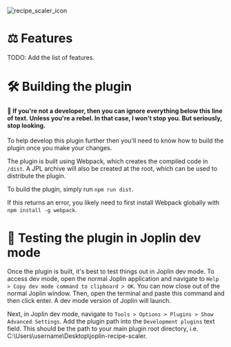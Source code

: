 <path
     id="path1"
     style="fill:url(#linearGradient235);fill-opacity:1;stroke-width:0.867575;fill-rule:nonzero"
     inkscape:label="scale"
     d="m 4.9614312,3.324252 -0.608319,1.5623124 1.3894753,0.520206 -2.3434687,5.7256546 c -0.4337857,1.735143 0.8675835,2.602725 3.0365119,2.602725 2.1689284,0 3.5570545,-0.867582 3.0365119,-2.602725 L 7.3032055,6.0133951 9.385724,6.7945513 c 0,1.0410855 0.6073072,2.0825202 1.735149,2.5163058 V 18.940599 H 3.3127002 v 1.735149 H 20.664196 V 18.940599 H 12.856023 V 9.2244385 C 13.28981,9.0509243 13.724279,8.7903108 13.984548,8.4432823 l 3.036512,1.1268306 -2.516306,5.9001861 c -0.433787,1.735143 0.867582,2.602725 3.036512,2.602725 2.168927,0 3.557054,-0.867582 3.036512,-2.602725 l -2.255356,-5.466399 0.779462,0.26095 0.608319,-1.6487305 -5.11903,-1.8215682 c 0,-1.0410857 -0.607306,-2.0825202 -1.73515,-2.5163059 -1.041086,-0.4337857 -2.169618,3.42e-4 -2.8636748,0.7811562 z M 5.3799683,9.6650039 6.4339361,10.717277 7.4862096,9.6650039 8.0877506,10.266545 7.0354773,11.318818 8.0877506,12.372786 7.4862096,12.974327 6.4339361,11.920359 5.3799683,12.974327 4.7784272,12.372786 5.8307006,11.318818 4.7784272,10.266545 Z M 17.554822,13.896126 c 0.325188,5.04e-4 0.588417,0.264491 0.587985,0.589679 -5.02e-4,0.324527 -0.263458,0.587483 -0.587985,0.587986 -0.325189,4.32e-4 -0.589177,-0.262797 -0.58968,-0.587986 -4.33e-4,-0.32585 0.26383,-0.590112 0.58968,-0.589679 z m -1.945266,1.292889 h 1.511479 0.864185 1.511478 v 0.945521 H 17.98522 17.121035 15.609556 Z m 1.945266,1.052274 c 0.325188,5.04e-4 0.588417,0.264491 0.587985,0.589679 -5.02e-4,0.324527 -0.263458,0.587483 -0.587985,0.587986 -0.325189,4.32e-4 -0.589177,-0.262797 -0.58968,-0.587986 -4.33e-4,-0.32585 0.26383,-0.590112 0.58968,-0.589679 z"
     sodipodi:nodetypes="ccccsccccccccccccccscccccccccccccccccccccccccccccccccccccccc"
     inkscape:path-effect="#path-effect239"
     inkscape:original-d="m 4.9614312,3.324252 -0.608319,1.5623124 1.3894753,0.520206 -2.3434687,5.7256546 c -0.4337857,1.735143 0.8675835,2.602725 3.0365119,2.602725 2.1689284,0 3.5570545,-0.867582 3.0365119,-2.602725 L 7.3032055,6.0133951 9.385724,6.7945513 c 0,1.0410855 0.6073072,2.0825202 1.735149,2.5163058 V 18.940599 H 3.3127002 v 1.735149 H 20.664196 V 18.940599 H 12.856023 V 9.2244385 C 13.28981,9.0509243 13.724279,8.7903108 13.984548,8.4432823 l 3.036512,1.1268306 -2.516306,5.9001861 c -0.433787,1.735143 0.867582,2.602725 3.036512,2.602725 2.168927,0 3.557054,-0.867582 3.036512,-2.602725 l -2.255356,-5.466399 0.779462,0.26095 0.608319,-1.6487305 -5.11903,-1.8215682 c 0,-1.0410857 -0.607306,-2.0825202 -1.73515,-2.5163059 -1.041086,-0.4337857 -2.169618,3.42e-4 -2.8636748,0.7811562 z M 5.3799683,9.6650039 6.4339361,10.717277 7.4862096,9.6650039 8.0877506,10.266545 7.0354773,11.318818 8.0877506,12.372786 7.4862096,12.974327 6.4339361,11.920359 5.3799683,12.974327 4.7784272,12.372786 5.8307006,11.318818 4.7784272,10.266545 Z M 17.554822,13.896126 c 0.325188,5.04e-4 0.588417,0.264491 0.587985,0.589679 -5.02e-4,0.324527 -0.263458,0.587483 -0.587985,0.587986 -0.325189,4.32e-4 -0.589177,-0.262797 -0.58968,-0.587986 -4.33e-4,-0.32585 0.26383,-0.590112 0.58968,-0.589679 z m -1.945266,1.292889 h 1.511479 0.864185 1.511478 v 0.945521 H 17.98522 17.121035 15.609556 Z m 1.945266,1.052274 c 0.325188,5.04e-4 0.588417,0.264491 0.587985,0.589679 -5.02e-4,0.324527 -0.263458,0.587483 -0.587985,0.587986 -0.325189,4.32e-4 -0.589177,-0.262797 -0.58968,-0.587986 -4.33e-4,-0.32585 0.26383,-0.590112 0.58968,-0.589679 z" />
  <g
     id="g6"
     inkscape:label="division symbol"
     style="display:none"
     sodipodi:insensitive="true">
    <circle
       style="display:inline;fill:#000000;fill-opacity:1;stroke:#000000;stroke-width:0.379461;stroke-linecap:square;stroke-opacity:0;paint-order:stroke markers fill"
       id="circle6"
       cx="18.415878"
       cy="17.56789"
       r="0.67878652"
       inkscape:label="bottom circle" />
    <path
       d="m 17.916666,15.675551 -1.742064,10e-7 1e-6,1.089683 1.742063,-1e-6 0.995952,1e-6 1.742064,1e-6 V 15.67555 h -1.742064 z"
       id="path1-5-7"
       style="stroke-width:0.253141"
       sodipodi:nodetypes="ccccccccc"
       inkscape:label="divider" />
    <circle
       style="display:inline;fill:#000000;fill-opacity:1;stroke:#000000;stroke-width:0.379461;stroke-linecap:square;stroke-opacity:0;paint-order:stroke markers fill"
       id="circle4"
       cx="18.415878"
       cy="14.864765"
       r="0.67878652"
       inkscape:label="top circle" />
  </g>
  <path
     d="M 7.504586,10.001706 6.8107465,9.3078665 5.5971232,10.521489 4.3835,9.3078665 3.6896612,10.001706 4.9032842,11.215328 3.6896612,12.42895 4.3835,13.122791 5.5971232,11.909167 6.8107465,13.122791 7.504586,12.42895 6.2909631,11.215328 Z"
     id="path1-5"
     style="display:none;stroke-width:0.238433"
     inkscape:label="multiplication symbol"
     sodipodi:insensitive="true" />
  <rect
     style="display:none;fill:none;fill-opacity:1;stroke:#000000;stroke-width:0.319293;stroke-linecap:square;paint-order:stroke markers fill"
     id="rect2"
     width="5.0613356"
     height="4.0283446"
     x="15.88521"
     y="14.225594"
     inkscape:label="centering rectangle" />
  <g
     id="g8"
     inkscape:label="division symbol"
     style="fill-rule:nonzero" />
  <rect
     style="fill:none;fill-opacity:1;stroke:url(#linearGradient237);stroke-width:1.75524;stroke-linecap:square;stroke-linejoin:round;stroke-dasharray:none;stroke-opacity:0.97619;paint-order:fill markers stroke;fill-rule:nonzero"
     id="rect214"
     width="21.9491"
     height="21.357595"
     x="1.0254498"
     y="1.3212023"
     inkscape:label="outline" />
</svg>

![recipe_scaler_icon](https://github.com/user-attachments/assets/4710ff5b-35af-4376-b7ec-9f3c1b96013c)

# ⚖️ Features
TODO: Add the list of features.



# 🛠️ Building the plugin
#### 🛑 If you're not a developer, then you can ignore everything below this line of text. Unless you're a rebel. In that case, I won't stop you. But seriously, stop looking.

To help develop this plugin further then you'll need to know how to build the plugin once you make your changes.

The plugin is built using Webpack, which creates the compiled code in `/dist`. A JPL archive will also be created at the root, which can be used to distribute the plugin.

To build the plugin, simply run `npm run dist`.

If this returns an error, you likely need to first install Webpack globally with `npm install -g webpack`.

# 🧪 Testing the plugin in Joplin dev mode

Once the plugin is built, it's best to test things out in Joplin dev mode. To access dev mode, open the normal Joplin application and navigate to `Help > Copy dev mode command to clipboard > OK`. You can now close out of the normal Joplin window. Then, open the terminal and paste this command and then click enter. A dev mode version of Joplin will launch.

Next, in Joplin dev mode, navigate to `Tools > Options > Plugins > Show Advanced Settings`.  Add the plugin path into the `Development plugins` text field. This should be the path to your main plugin root directory, i.e. C:\Users\username\Desktop\joplin-recipe-scaler.
